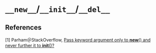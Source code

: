 # ``__new__``/``__init__``/``__del__``

## References

[1] Parham＠StackOverflow, [Pass keyword argument only to __new__() and never further it to __init__()?](http://stackoverflow.com/questions/14755754/pass-keyword-argument-only-to-new-and-never-further-it-to-init)
